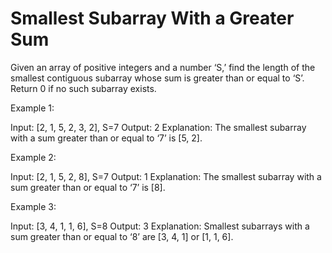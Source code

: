 # Smallest Subarray With a Greater Sum

Given an array of positive integers and a number ‘S,’ find the length of the smallest contiguous subarray whose sum is greater than or equal to ‘S’. Return 0 if no such subarray exists.

Example 1:

Input: [2, 1, 5, 2, 3, 2], S=7
Output: 2
Explanation: The smallest subarray with a sum greater than or equal to ‘7’ is [5, 2].

Example 2:

Input: [2, 1, 5, 2, 8], S=7
Output: 1
Explanation: The smallest subarray with a sum greater than or equal to ‘7’ is [8].

Example 3:

Input: [3, 4, 1, 1, 6], S=8
Output: 3
Explanation: Smallest subarrays with a sum greater than or equal to ‘8’ are [3, 4, 1] or [1, 1, 6].